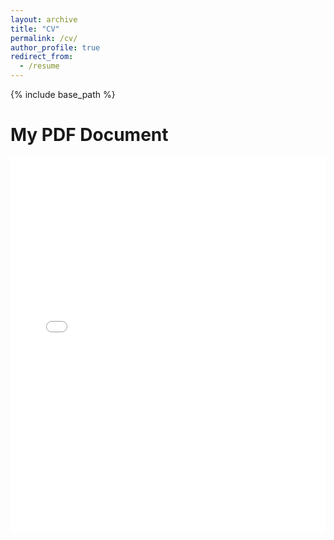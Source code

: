 ```yaml
---
layout: archive
title: "CV"
permalink: /cv/
author_profile: true
redirect_from:
  - /resume
---
```


{% include base_path %}

<html lang="en">
<head>
    <meta charset="UTF-8">
    <meta name="viewport" content="width=device-width, initial-scale=1.0">
    <title>PDF Viewer</title>
    <style>
        .pdf-container {
            width: 100%;
            height: 600px;
        }
    </style>
</head>
<body>
    <h1>My PDF Document</h1>
    <embed src="files/Xuefang_ZHAO_CV.pdf" type="application/pdf" class="pdf-container">
</body>
</html>
